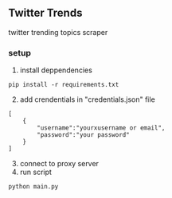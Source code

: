 ## Twitter Trends
<p> twitter trending topics scraper</p>


<h3>setup</h3>

1. install deppendencies
```
pip install -r requirements.txt
```

2. add crendentials in "credentials.json" file
```
[
    {
        "username":"yourxusername or email",
        "password":"your password"
    }
]
```
3. connect to proxy server
4. run script
```
python main.py
```

